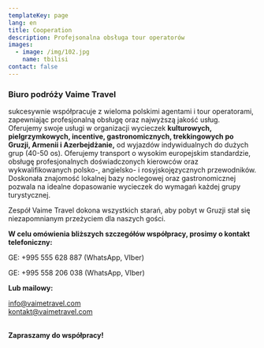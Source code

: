 ```yaml
---
templateKey: page
lang: en
title: Cooperation
description: Profejsonalna obsługa tour operatorów
images:
  - image: /img/102.jpg
    name: tbilisi
contact: false
---
```

### **Biuro podróży Vaime Travel**

sukcesywnie współpracuje z wieloma polskimi agentami i tour operatorami, zapewniając profesjonalną obsługę oraz najwyższą jakość usług. \
Oferujemy swoje usługi w organizacji wycieczek **kulturowych, pielgrzymkowych, incentive, gastronomicznych, trekkingowych po Gruzji, Armenii i Azerbejdżanie,** od wyjazdów indywidualnych do dużych grup (40-50 os). Oferujemy transport o wysokim europejskim standardzie, obsługę profesjonalnych doświadczonych kierowców oraz wykwalifikowanych polsko-, angielsko- i rosyjskojęzycznych przewodników. Doskonała znajomość lokalnej bazy noclegowej oraz gastronomicznej pozwala na idealne dopasowanie wycieczek do wymagań każdej grupy turystycznej.

Zespół Vaime Travel dokona wszystkich starań, aby pobyt w Gruzji stał się niezapomnianym przeżyciem dla naszych gości.

**W celu omówienia bliższych szczegółów współpracy, prosimy o kontakt telefoniczny:**

GE: +995 555 628 887 (WhatsApp, VIber)

GE: +995 558 206 038 (WhatsApp, VIber)

**Lub mailowy:**

info@vaimetravel.com\
kontakt@vaimetravel.com

\
**Zapraszamy do współpracy!**